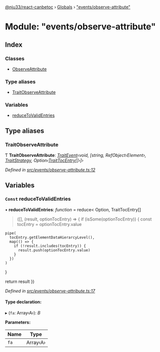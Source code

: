 [@nju33/react-canbetoc](../README.md) › [Globals](../globals.md) › ["events/observe-attribute"](_events_observe_attribute_.md)

# Module: "events/observe-attribute"

## Index

### Classes

* [ObserveAttribute](../classes/_events_observe_attribute_.observeattribute.md)

### Type aliases

* [TraitObserveAttribute](_events_observe_attribute_.md#traitobserveattribute)

### Variables

* [reduceToValidEntries](_events_observe_attribute_.md#const-reducetovalidentries)

## Type aliases

###  TraitObserveAttribute

Ƭ **TraitObserveAttribute**: *[TraitEvent](../interfaces/_events_event_.traitevent.md)‹void, [string, RefObject‹Element›, [TraitStrategy](../interfaces/_strategies_strategy_.traitstrategy.md), Option‹[TraitTocEntry](../interfaces/_entities_toc_entry_.traittocentry.md)[]›]›*

*Defined in [src/events/observe-attribute.ts:12](https://github.com/nju33/react-canbetoc/blob/dbfcbaa/src/events/observe-attribute.ts#L12)*

## Variables

### `Const` reduceToValidEntries

• **reduceToValidEntries**: *function* = reduce<
  Option<TraitTocEntry>,
  TraitTocEntry[]
>([], (result, optionTocEntry) => {
  if (isSome(optionTocEntry)) {
    const tocEntry = optionTocEntry.value

    pipe(
      tocEntry.getElementDataHierarcyLevel(),
      map(() => {
        if (!result.includes(tocEntry)) {
          result.push(optionTocEntry.value)
        }
      })
    )
  }

  return result
})

*Defined in [src/events/observe-attribute.ts:17](https://github.com/nju33/react-canbetoc/blob/dbfcbaa/src/events/observe-attribute.ts#L17)*

#### Type declaration:

▸ (`fa`: Array‹A›): *B*

**Parameters:**

Name | Type |
------ | ------ |
`fa` | Array‹A› |
